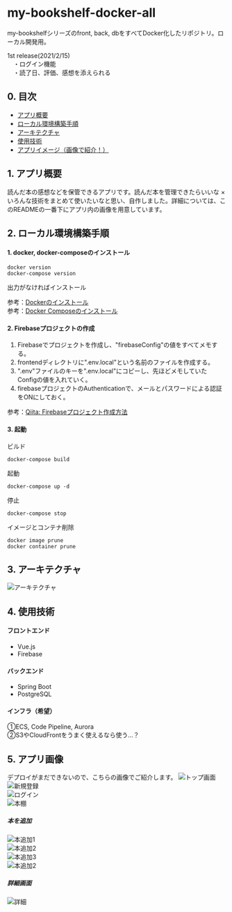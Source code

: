 # my-bookshelf-docker-all

my-bookshelfシリーズのfront, back, dbをすべてDocker化したリポジトリ。ローカル開発用。

1st release(2021/2/15)  
　・ログイン機能  
　・読了日、評価、感想を添えられる  
 
## 0. 目次
- [アプリ概要](#アプリ概要)
- [ローカル環境構築手順](#ローカル環境構築手順)
- [アーキテクチャ](#アーキテクチャ)
- [使用技術](#使用技術)
- [アプリイメージ（画像で紹介！）](#アプリ画像)

## 1. アプリ概要
読んだ本の感想などを保管できるアプリです。読んだ本を管理できたらいいな × いろんな技術をまとめて使いたいなと思い、自作しました。詳細については、このREADMEの一番下にアプリ内の画像を用意しています。

## 2. ローカル環境構築手順
#### 1. docker, docker-composeのインストール
```
docker version 
docker-compose version
```
出力がなければインストール  

参考：[Dockerのインストール](https://docs.docker.com/get-docker/)  
参考：[Docker Composeのインストール](https://matsuand.github.io/docs.docker.jp.onthefly/compose/install/)

#### 2. Firebaseプロジェクトの作成
1. Firebaseでプロジェクトを作成し、"firebaseConfig"の値をすべてメモする。  
1. frontendディレクトリに".env.local"という名前のファイルを作成する。  
1. ".env"ファイルのキーを".env.local"にコピーし、先ほどメモしていたConfigの値を入れていく。  
1. firebaseプロジェクトのAuthenticationで、メールとパスワードによる認証をONにしておく。
  
参考：[Qiita: Firebaseプロジェクト作成方法](https://qiita.com/yoshi0518/items/25af102845ba05545f98)

#### 3. 起動
ビルド
```
docker-compose build
```

起動
```
docker-compose up -d
```
停止
```
docker-compose stop
```
イメージとコンテナ削除
```
docker image prune
docker container prune
```

## 3. アーキテクチャ
![アーキテクチャ](./ReadMeElements/arch.png "アーキテクチャ")

## 4. 使用技術
#### フロントエンド
- Vue.js
- Firebase
#### バックエンド
- Spring Boot
- PostgreSQL
#### インフラ（希望）
①ECS, Code Pipeline, Aurora  
②S3やCloudFrontをうまく使えるなら使う…？

## 5. アプリ画像
デプロイがまだできないので、こちらの画像でご紹介します。
![トップ画面](./ReadMeElements/toppage.png "")  
![新規登録](./ReadMeElements/register.png "")  
![ログイン](./ReadMeElements/login.png "")  
![本棚](./ReadMeElements/home.png "")  
##### 本を追加  
![本追加1](./ReadMeElements/bookAdd.png "")  
![本追加2](./ReadMeElements/bookAdd2.png "")  
![本追加3](./ReadMeElements/bookSearch.png "")  
![本追加2](./ReadMeElements/bookAdd3.png "")  
##### 詳細画面  
![詳細](./ReadMeElements/bookAdd3.png "")  
